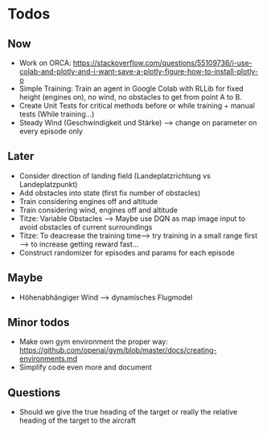 # Todos
## Now
- Work on ORCA: https://stackoverflow.com/questions/55109736/i-use-colab-and-plotly-and-i-want-save-a-plotly-figure-how-to-install-plotly-o
- Simple Training: Train an agent in Google Colab with RLLib for fixed height 
(engines on), no wind, no obstacles to get from point A to B.
- Create Unit Tests for critical methods before or while training + manual tests (While training...)
- Steady Wind (Geschwindigkeit und Stärke) --> change on parameter on every episode only

## Later
- Consider direction of landing field (Landeplatzrichtung vs Landeplatzpunkt)
- Add obstacles into state (first fix number of obstacles) 
- Train considering engines off and altitude
- Train considering wind, engines off and altitude
- Titze: Variable Obstacles --> Maybe use DQN as map image input to avoid obstacles of current surroundings
- Titze: To deacrease the training time--> try training in a small range first --> to increase getting reward fast... 
- Construct randomizer for episodes and params for each episode

## Maybe
- Höhenabhängiger Wind --> dynamisches Flugmodel

## Minor todos
- Make own gym environment the proper way: https://github.com/openai/gym/blob/master/docs/creating-environments.md
- Simplify code even more and document

## Questions
- Should we give the true heading of the target or really the relative heading of the target to the aircraft